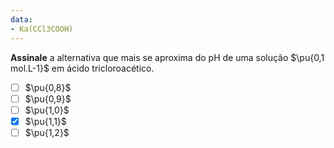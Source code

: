 ```yaml
---
data:
- Ka(CCl3COOH)
---
```


**Assinale** a alternativa que mais se aproxima do $\mathrm{pH}$ de uma solução $\pu{0,1 mol.L-1}$ em ácido tricloroacético.

- [ ] $\pu{0,8}$
- [ ] $\pu{0,9}$
- [ ] $\pu{1,0}$
- [x] $\pu{1,1}$
- [ ] $\pu{1,2}$

